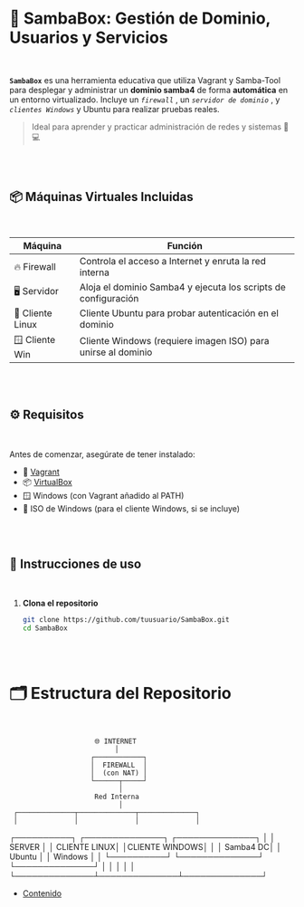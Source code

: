 # 🔧 SambaBox: Gestión de Dominio, Usuarios y Servicios
<br>

**``SambaBox``** es una herramienta educativa que utiliza Vagrant y Samba-Tool para desplegar y administrar un **dominio samba4** de forma **automática** en un entorno virtualizado. Incluye un *``firewall``* , un *``servidor de dominio``* , y *``clientes Windows``* y Ubuntu para realizar pruebas reales.

> Ideal para aprender y practicar administración de redes y sistemas 🧠💻
<br>
<br>


## 📦 Máquinas Virtuales Incluidas
<br>


| Máquina           | Función                                                                 |
|----------------   |-------------------------------------------------------------------------|
| 🔥 Firewall       | Controla el acceso a Internet y enruta la red interna                   |
| 🖥️ Servidor       | Aloja el dominio Samba4 y ejecuta los scripts de configuración          |
| 🐧 Cliente Linux  | Cliente Ubuntu para probar autenticación en el dominio                  |
| 🪟 Cliente Win    | Cliente Windows (requiere imagen ISO) para unirse al dominio            |

<br>
<br>

## ⚙️ Requisitos
<br>

Antes de comenzar, asegúrate de tener instalado:

- 🧰 [Vagrant](https://www.vagrantup.com/downloads)
- 📦 [VirtualBox](https://www.virtualbox.org/)
- 🪟 Windows (con Vagrant añadido al PATH)
- 💽 ISO de Windows (para el cliente Windows, si se incluye)

<br>
<br>

## 🚀 Instrucciones de uso
<br>

1. **Clona el repositorio**  
   ```bash
   git clone https://github.com/tuusuario/SambaBox.git
   cd SambaBox

<br>
<br>


# 🗂️ Estructura del Repositorio
<br>


                         🌐 INTERNET
                              │
                        ┌────────────┐
                        │  FIREWALL  │
                        │  (con NAT) │
                        └──────┬─────┘
                               │
                         Red Interna
                               │
     ┌──────────────┬──────────────┬──────────────┐
     │              │              │              │
┌──────────┐  ┌──────────────┐  ┌──────────────┐  │
│  SERVER  │  │ CLIENTE LINUX│  │CLIENTE WINDOWS│ │
│ Samba4 DC│  │   Ubuntu     │  │    Windows    │ │
└──────────┘  └──────────────┘  └──────────────┘  │
     │              │              │              │
     └──────────────┴──────────────┴──────────────┘




- [Contenido](./configuracion/README.md)
